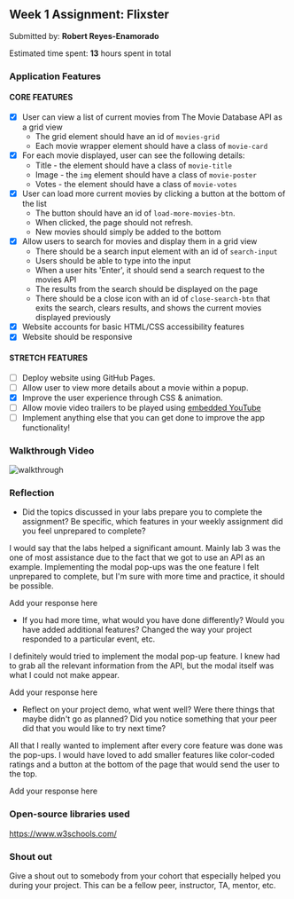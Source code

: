## Week 1 Assignment: Flixster

Submitted by: **Robert Reyes-Enamorado**

Estimated time spent: **13** hours spent in total


### Application Features

#### CORE FEATURES

- [x] User can view a list of current movies from The Movie Database API as a grid view
  - The grid element should have an id of `movies-grid`
  - Each movie wrapper element should have a class of `movie-card`
- [x] For each movie displayed, user can see the following details:
  - Title - the element should have a class of `movie-title`
  - Image - the `img` element should have a class of `movie-poster`
  - Votes - the element should have a class of `movie-votes`
- [x] User can load more current movies by clicking a button at the bottom of the list
  - The button should have an id of `load-more-movies-btn`.
  - When clicked, the page should not refresh.
  - New movies should simply be added to the bottom
- [x] Allow users to search for movies and display them in a grid view
  - There should be a search input element with an id of `search-input`
  - Users should be able to type into the input
  - When a user hits 'Enter', it should send a search request to the movies API
  - The results from the search should be displayed on the page
  - There should be a close icon with an id of `close-search-btn` that exits the search, clears results, and shows the current movies displayed previously
- [x] Website accounts for basic HTML/CSS accessibility features
- [x] Website should be responsive

#### STRETCH FEATURES

- [ ] Deploy website using GitHub Pages. 
- [ ] Allow user to view more details about a movie within a popup.
- [x] Improve the user experience through CSS & animation.
- [ ] Allow movie video trailers to be played using [embedded YouTube](https://support.google.com/youtube/answer/171780?hl=en)
- [ ] Implement anything else that you can get done to improve the app functionality!

### Walkthrough Video

![walkthrough](https://i.imgur.com/LdnSOaP.gif)


### Reflection

* Did the topics discussed in your labs prepare you to complete the assignment? Be specific, which features in your weekly assignment did you feel unprepared to complete?

I would say that the labs helped a significant amount. Mainly lab 3 was the one of most assistance due to the fact that we got to use an API as an example.
Implementing the modal pop-ups was the one feature I felt unprepared to complete, but I'm sure with more time and practice, it should be possible.

Add your response here

* If you had more time, what would you have done differently? Would you have added additional features? Changed the way your project responded to a particular event, etc.

I definitely would tried to implement the modal pop-up feature. I knew had to grab all the relevant information from the API, but the modal itself was what I could not make appear.
  
Add your response here

* Reflect on your project demo, what went well? Were there things that maybe didn't go as planned? Did you notice something that your peer did that you would like to try next time?

All that I really wanted to implement after every core feature was done was the pop-ups.
I would have loved to add smaller features like color-coded ratings and a button at the bottom of the page that would send the user to the top.

Add your response here

### Open-source libraries used

https://www.w3schools.com/

### Shout out

Give a shout out to somebody from your cohort that especially helped you during your project. This can be a fellow peer, instructor, TA, mentor, etc.
